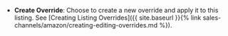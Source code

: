 
- **Create Override**: Choose to create a new override and apply it to this listing. See [Creating Listing Overrides]({{ site.baseurl }}{% link sales-channels/amazon/creating-editing-overrides.md %}).
